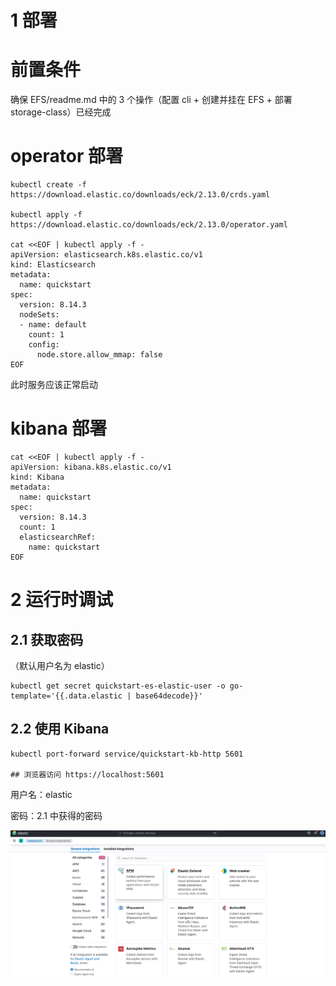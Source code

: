 # 1 部署
# 前置条件
确保 EFS/readme.md 中的 3 个操作（配置 cli + 创建并挂在 EFS + 部署 storage-class）已经完成

# operator 部署
```shell
kubectl create -f https://download.elastic.co/downloads/eck/2.13.0/crds.yaml

kubectl apply -f https://download.elastic.co/downloads/eck/2.13.0/operator.yaml

cat <<EOF | kubectl apply -f -
apiVersion: elasticsearch.k8s.elastic.co/v1
kind: Elasticsearch
metadata:
  name: quickstart
spec:
  version: 8.14.3
  nodeSets:
  - name: default
    count: 1
    config:
      node.store.allow_mmap: false
EOF
```

此时服务应该正常启动

# kibana 部署
```shell
cat <<EOF | kubectl apply -f -
apiVersion: kibana.k8s.elastic.co/v1
kind: Kibana
metadata:
  name: quickstart
spec:
  version: 8.14.3
  count: 1
  elasticsearchRef:
    name: quickstart
EOF
```

# 2 运行时调试

## 2.1 获取密码
（默认用户名为 elastic）

```shell
kubectl get secret quickstart-es-elastic-user -o go-template='{{.data.elastic | base64decode}}'
```

## 2.2 使用 Kibana
```shell
kubectl port-forward service/quickstart-kb-http 5601

## 浏览器访问 https://localhost:5601
```

用户名：elastic

密码：2.1 中获得的密码

![](images/image.png)